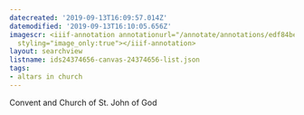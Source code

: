 ```yaml
---
datecreated: '2019-09-13T16:09:57.014Z'
datemodified: '2019-09-13T16:10:05.656Z'
imagescr: <iiif-annotation annotationurl="/annotate/annotations/edf84bee-d640-11e9-b556-88e9fe7026e8.json"
  styling="image_only:true"></iiif-annotation>
layout: searchview
listname: ids24374656-canvas-24374656-list.json
tags:
- altars in church
---
```

Convent and Church of St. John of God